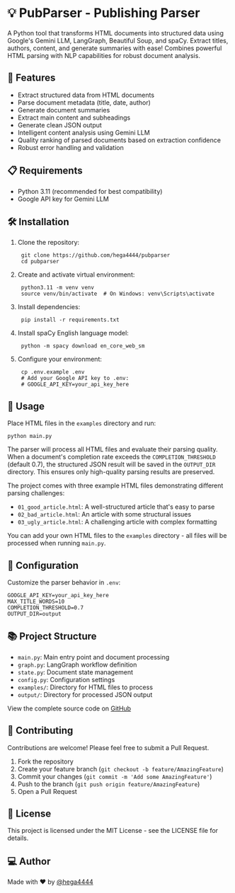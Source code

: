 # 💡 PubParser - Publishing Parser

A Python tool that transforms HTML documents into structured data using Google's Gemini LLM, LangGraph, Beautiful Soup, and spaCy. Extract titles, authors, content, and generate summaries with ease! Combines powerful HTML parsing with NLP capabilities for robust document analysis.

## 🚀 Features

- Extract structured data from HTML documents
- Parse document metadata (title, date, author)
- Generate document summaries
- Extract main content and subheadings
- Generate clean JSON output
- Intelligent content analysis using Gemini LLM
- Quality ranking of parsed documents based on extraction confidence
- Robust error handling and validation

## 📋 Requirements

- Python 3.11 (recommended for best compatibility)
- Google API key for Gemini LLM

## 🛠️ Installation

1. Clone the repository:

        git clone https://github.com/hega4444/pubparser
        cd pubparser

2. Create and activate virtual environment:

        python3.11 -m venv venv
        source venv/bin/activate  # On Windows: venv\Scripts\activate

3. Install dependencies:

        pip install -r requirements.txt

4. Install spaCy English language model:

        python -m spacy download en_core_web_sm

5. Configure your environment:

        cp .env.example .env
        # Add your Google API key to .env:
        # GOOGLE_API_KEY=your_api_key_here

## 🎯 Usage

Place HTML files in the `examples` directory and run:

    python main.py

The parser will process all HTML files and evaluate their parsing quality. When a document's completion rate exceeds the `COMPLETION_THRESHOLD` (default 0.7), the structured JSON result will be saved in the `OUTPUT_DIR` directory. This ensures only high-quality parsing results are preserved.

The project comes with three example HTML files demonstrating different parsing challenges:

- `01_good_article.html`: A well-structured article that's easy to parse
- `02_bad_article.html`: An article with some structural issues
- `03_ugly_article.html`: A challenging article with complex formatting

You can add your own HTML files to the `examples` directory - all files will be processed when running `main.py`.

## 🔧 Configuration

Customize the parser behavior in `.env`:

    GOOGLE_API_KEY=your_api_key_here
    MAX_TITLE_WORDS=10
    COMPLETION_THRESHOLD=0.7
    OUTPUT_DIR=output

## 📚 Project Structure

- `main.py`: Main entry point and document processing
- `graph.py`: LangGraph workflow definition
- `state.py`: Document state management
- `config.py`: Configuration settings
- `examples/`: Directory for HTML files to process
- `output/`: Directory for processed JSON output

View the complete source code on [GitHub](https://github.com/hega4444/pubparser)

## 🤝 Contributing

Contributions are welcome! Please feel free to submit a Pull Request.

1. Fork the repository
2. Create your feature branch (`git checkout -b feature/AmazingFeature`)
3. Commit your changes (`git commit -m 'Add some AmazingFeature'`)
4. Push to the branch (`git push origin feature/AmazingFeature`)
5. Open a Pull Request

## 📝 License

This project is licensed under the MIT License - see the LICENSE file for details.

## ‍💻 Author


Made with ❤️ by [@hega4444](https://github.com/hega4444)